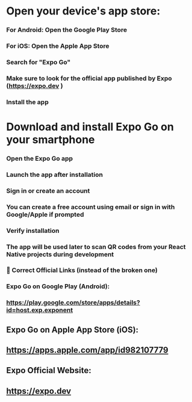 # Open your device's app store:
### For Android: Open the Google Play Store
### For iOS: Open the Apple App Store
### Search for "Expo Go"
### Make sure to look for the official app published by Expo (https://expo.dev )
### Install the app
# Download and install Expo Go on your smartphone
### Open the Expo Go app
### Launch the app after installation
### Sign in or create an account
### You can create a free account using email or sign in with Google/Apple if prompted
### Verify installation
### The app will be used later to scan QR codes from your React Native projects during development
### 🔗 Correct Official Links (instead of the broken one)
### Expo Go on Google Play (Android):
### https://play.google.com/store/apps/details?id=host.exp.exponent
## Expo Go on Apple App Store (iOS):
## https://apps.apple.com/app/id982107779
## Expo Official Website:
## https://expo.dev
